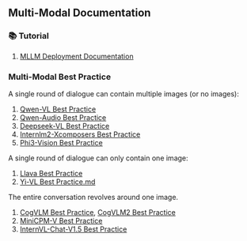 ## Multi-Modal Documentation

### 📚 Tutorial

1. [MLLM Deployment Documentation](mutlimodal-deployment.md)

### Multi-Modal Best Practice

A single round of dialogue can contain multiple images (or no images):
1. [Qwen-VL Best Practice](qwen-vl-best-practice.md)
2. [Qwen-Audio Best Practice](qwen-audio-best-practice.md)
3. [Deepseek-VL Best Practice](deepseek-vl-best-practice.md)
4. [Internlm2-Xcomposers Best Practice](internlm-xcomposer2-best-practice.md)
5. [Phi3-Vision Best Practice](phi3-vision-best-practice.md)


A single round of dialogue can only contain one image:
1. [Llava Best Practice](llava-best-practice.md)
2. [Yi-VL Best Practice.md](yi-vl-best-practice.md)


The entire conversation revolves around one image.
1. [CogVLM Best Practice](cogvlm-best-practice.md), [CogVLM2 Best Practice](cogvlm2-best-practice.md)
2. [MiniCPM-V Best Practice](minicpm-v-best-practice.md)
3. [InternVL-Chat-V1.5 Best Practice](internvl-best-practice.md)
